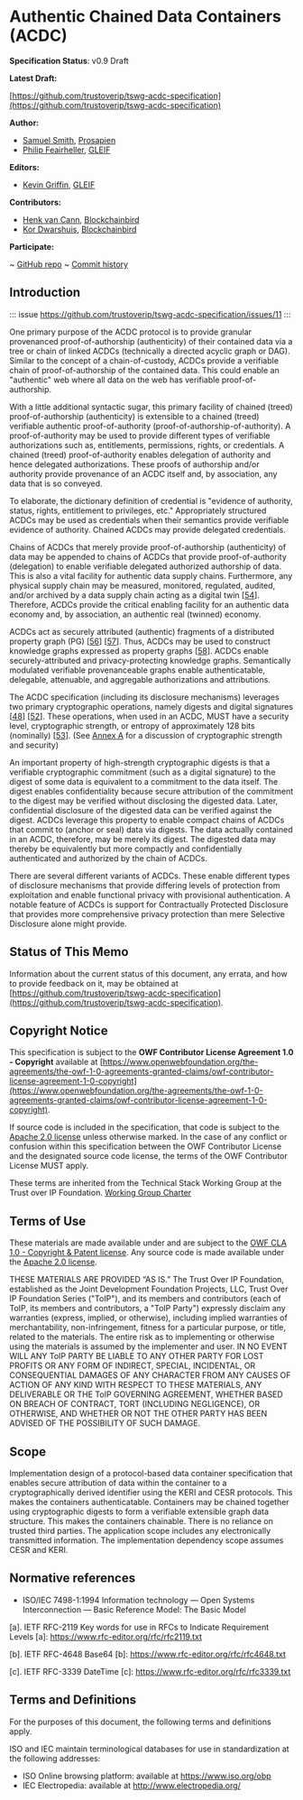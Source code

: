 Authentic Chained Data Containers (ACDC)
==================

**Specification Status**: v0.9 Draft

**Latest Draft:**

[https://github.com/trustoverip/tswg-acdc-specification](https://github.com/trustoverip/tswg-acdc-specification)

**Author:**

- [Samuel Smith](https://github.com/SmithSamuelM), [Prosapien](https://prosapien.com/)
- [Philip Feairheller](https://github.com/pfeairheller), [GLEIF](https://gleif.org/)

**Editors:**

- [Kevin Griffin](https://github.com/m00sey), [GLEIF](https://gleif.org/)

**Contributors:**
- [Henk van Cann](https://github.com/henkvancann), [Blockchainbird](https://blockchainbird.org/)
- [Kor Dwarshuis](https://github.com/kordwarshuis), [Blockchainbird](https://blockchainbird.org/)
  
**Participate:**

~ [GitHub repo](https://github.com/trustoverip/tswg-acdc-specification)
~ [Commit history](https://github.com/trustoverip/tswg-acdc-specification/commits/main)


## Introduction

::: issue
https://github.com/trustoverip/tswg-acdc-specification/issues/11
:::

One primary purpose of the ACDC protocol is to provide granular provenanced proof-of-authorship (authenticity) of their contained data via a tree or chain of linked ACDCs (technically a directed acyclic graph or DAG). Similar to the concept of a chain-of-custody, ACDCs provide a verifiable chain of proof-of-authorship of the contained data. This could enable an "authentic" web where all data on the web has verifiable proof-of-authorship. 

With a little additional syntactic sugar, this primary facility of chained (treed) proof-of-authorship (authenticity) is extensible to a chained (treed) verifiable authentic proof-of-authority (proof-of-authorship-of-authority). A proof-of-authority may be used to provide different types of verifiable authorizations such as, entitlements, permissions, rights, or credentials. A chained (treed) proof-of-authority enables delegation of authority and hence delegated authorizations. These proofs of authorship and/or authority provide provenance of an ACDC itself and, by association, any data that is so conveyed.

To elaborate, the dictionary definition of credential is "evidence of authority, status, rights, entitlement to privileges, etc."  Appropriately structured ACDCs may be used as credentials when their semantics provide verifiable evidence of authority. Chained ACDCs may provide delegated credentials.

Chains of ACDCs that merely provide proof-of-authorship (authenticity) of data may be appended to chains of ACDCs that provide proof-of-authority (delegation) to enable verifiable delegated authorized authorship of data.  This is also a vital facility for authentic data supply chains. Furthermore, any physical supply chain may be measured, monitored, regulated, audited, and/or archived by a data supply chain acting as a digital twin [[54](#ref54)]. Therefore, ACDCs provide the critical enabling facility for an authentic data economy and, by association, an authentic real (twinned) economy.

ACDCs act as securely attributed (authentic) fragments of a distributed property graph (PG) [[56](#ref56)] [[57](#ref57)]. Thus, ACDCs may be used to construct knowledge graphs expressed as property graphs [[58](#ref58)]. ACDCs enable securely-attributed and privacy-protecting knowledge graphs. Semantically modulated verifiable provenanceable graphs enable authenticatable, delegable, attenuable, and aggregable authorizations and attributions.

The ACDC specification (including its disclosure mechanisms) leverages two primary cryptographic operations, namely digests and digital signatures [[48](#ref48)] [[52](#ref52)]. These operations, when used in an ACDC, MUST have a security level, cryptographic strength, or entropy of approximately 128 bits (nominally) [[53](#ref53)]. (See [Annex A](#cryptographic-strength-and-security) for a discussion of cryptographic strength and security)

An important property of high-strength cryptographic digests is that a verifiable cryptographic commitment (such as a digital signature) to the digest of some data is equivalent to a commitment to the data itself. The digest enables confidentiality because secure attribution of the commitment to the digest may be verified without disclosing the digested data. Later, confidential disclosure of the digested data can be verified against the digest. ACDCs leverage this property to enable compact chains of ACDCs that commit to (anchor or seal) data via digests. The data actually contained in an ACDC, therefore, may be merely its digest. The digested data may thereby be equivalently but more compactly and confidentially authenticated and authorized by the chain of ACDCs.

There are several different variants of ACDCs. These enable different types of disclosure mechanisms that provide differing levels of protection from exploitation and enable functional privacy with provisional authentication. A notable feature of ACDCs is support for Contractually Protected Disclosure that provides more comprehensive privacy protection than mere Selective Disclosure alone might provide.

## Status of This Memo

Information about the current status of this document, any errata,
and how to provide feedback on it, may be obtained at
[https://github.com/trustoverip/tswg-acdc-specification](https://github.com/trustoverip/tswg-acdc-specification).

## Copyright Notice

This specification is subject to the **OWF Contributor License Agreement 1.0 - Copyright**
available at
[https://www.openwebfoundation.org/the-agreements/the-owf-1-0-agreements-granted-claims/owf-contributor-license-agreement-1-0-copyright](https://www.openwebfoundation.org/the-agreements/the-owf-1-0-agreements-granted-claims/owf-contributor-license-agreement-1-0-copyright).

If source code is included in the specification, that code is subject to the
[Apache 2.0 license](https://www.apache.org/licenses/LICENSE-2.0.txt) unless otherwise marked. In the case of any conflict or
confusion within this specification between the OWF Contributor License 
and the designated source code license, the terms of the OWF Contributor License MUST apply.

These terms are inherited from the Technical Stack Working Group at the Trust over IP Foundation. [Working Group Charter](https://trustoverip.org/wp-content/uploads/TSWG-2-Charter-Revision.pdf)


## Terms of Use

These materials are made available under and are subject to the [OWF CLA 1.0 - Copyright & Patent license](https://www.openwebfoundation.org/the-agreements/the-owf-1-0-agreements-granted-claims/owf-contributor-license-agreement-1-0-copyright-and-patent). Any source code is made available under the [Apache 2.0 license](https://www.apache.org/licenses/LICENSE-2.0.txt).

THESE MATERIALS ARE PROVIDED “AS IS.” The Trust Over IP Foundation, established as the Joint Development Foundation Projects, LLC, Trust Over IP Foundation Series ("ToIP"), and its members and contributors (each of ToIP, its members and contributors, a "ToIP Party") expressly disclaim any warranties (express, implied, or otherwise), including implied warranties of merchantability, non-infringement, fitness for a particular purpose, or title, related to the materials. The entire risk as to implementing or otherwise using the materials is assumed by the implementer and user. 
IN NO EVENT WILL ANY ToIP PARTY BE LIABLE TO ANY OTHER PARTY FOR LOST PROFITS OR ANY FORM OF INDIRECT, SPECIAL, INCIDENTAL, OR CONSEQUENTIAL DAMAGES OF ANY CHARACTER FROM ANY CAUSES OF ACTION OF ANY KIND WITH RESPECT TO THESE MATERIALS, ANY DELIVERABLE OR THE ToIP GOVERNING AGREEMENT, WHETHER BASED ON BREACH OF CONTRACT, TORT (INCLUDING NEGLIGENCE), OR OTHERWISE, AND WHETHER OR NOT THE OTHER PARTY HAS BEEN ADVISED OF THE POSSIBILITY OF SUCH DAMAGE.

## Scope

Implementation design of a protocol-based data container specification that enables secure attribution of data within the container to a cryptographically derived identifier using the KERI and CESR protocols. This makes the containers authenticatable. Containers may be chained together using cryptographic digests to form a verifiable extensible graph data structure. This makes the containers chainable. There is no reliance on trusted third parties.  The application scope includes any electronically transmitted information. The implementation dependency scope assumes CESR and KERI. 

## Normative references

* ISO/IEC 7498-1:1994 Information technology — Open Systems Interconnection — Basic Reference Model: The Basic Model

[a]. IETF RFC-2119 Key words for use in RFCs to Indicate Requirement Levels
[a]: https://www.rfc-editor.org/rfc/rfc2119.txt

[b]. IETF RFC-4648 Base64 
[b]: https://www.rfc-editor.org/rfc/rfc4648.txt

[c]. IETF RFC-3339 DateTime 
[c]: https://www.rfc-editor.org/rfc/rfc3339.txt


## Terms and Definitions

For the purposes of this document, the following terms and definitions apply.

ISO and IEC maintain terminological databases for use in standardization at the following addresses:

 - ISO Online browsing platform: available at <https://www.iso.org/obp>
 - IEC Electropedia: available at <http://www.electropedia.org/>

